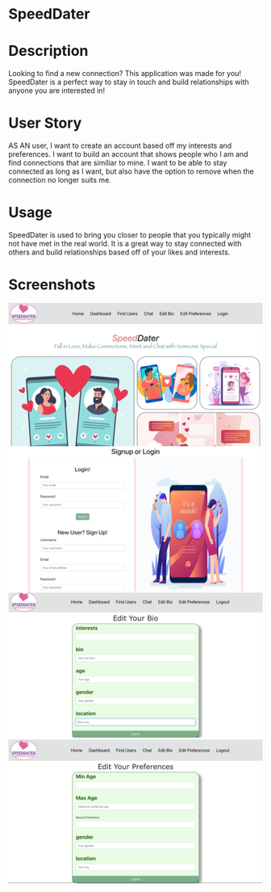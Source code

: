 # SpeedDater

# Description
Looking to find a new connection? This application was made for you! SpeedDater is a perfect way to stay in touch and build relationships with anyone you are interested in!

# User Story
AS AN user, I want to create an account based off my interests and preferences.  I want to build an account that shows people who I am and find connections that are similiar to mine.  I want to be able to stay connected as long as I want, but also have the option to remove when the connection no longer suits me.

# Usage
SpeedDater is used to bring you closer to people that you typically might not have met in the real world.  It is a great way to stay connected with others and build relationships based off of your likes and interests.

# Screenshots
![](/client/src/image/landing.png)
![](/client/src/image/login.png)
![](/client/src/image/bio.png)
![](/client/src/image/preferences.png)


